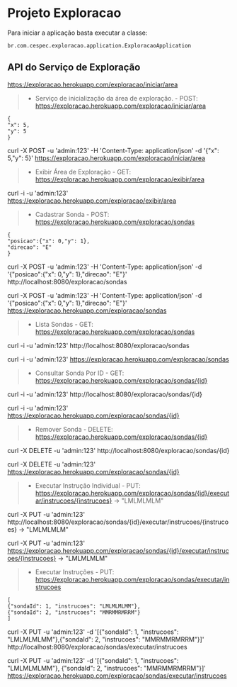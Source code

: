 # Projeto Exploracao

Para iniciar a aplicação basta executar a classe:

```
br.com.cespec.exploracao.application.ExploracaoApplication
```

API do Serviço de Exploração
----------------------------------------
https://exploracao.herokuapp.com/exploracao/iniciar/area

> * Serviço de inicialização da área de exploração.
	- POST: https://exploracao.herokuapp.com/exploracao/iniciar/area
```
{
"x": 5,
"y": 5
}
```

curl -X POST -u 'admin:123' -H 'Content-Type: application/json' -d '{"x": 5,"y": 5}' https://exploracao.herokuapp.com/exploracao/iniciar/area

> * Exibir Área de Exploração
	- GET: https://exploracao.herokuapp.com/exploracao/exibir/area

curl -i -u 'admin:123' https://exploracao.herokuapp.com/exploracao/exibir/area

> * Cadastrar Sonda
	- POST: https://exploracao.herokuapp.com/exploracao/sondas
```
{
"posicao":{"x": 0,"y": 1},
"direcao": "E"
}
```

curl -X POST -u 'admin:123' -H 'Content-Type: application/json' -d '{"posicao":{"x": 0,"y": 1},"direcao": "E"}' http://localhost:8080/exploracao/sondas

curl -X POST -u 'admin:123' -H 'Content-Type: application/json' -d '{"posicao":{"x": 0,"y": 1},"direcao": "E"}' https://exploracao.herokuapp.com/exploracao/sondas

> * Lista Sondas
	- GET: https://exploracao.herokuapp.com/exploracao/sondas

curl -i -u 'admin:123' http://localhost:8080/exploracao/sondas

curl -i -u 'admin:123' https://exploracao.herokuapp.com/exploracao/sondas

> * Consultar Sonda Por ID
	- GET: https://exploracao.herokuapp.com/exploracao/sondas/{id}

curl -i -u 'admin:123' http://localhost:8080/exploracao/sondas/{id}

curl -i -u 'admin:123' https://exploracao.herokuapp.com/exploracao/sondas/{id}


> * Remover Sonda
	- DELETE: https://exploracao.herokuapp.com/exploracao/sondas/{id}

curl -X DELETE -u 'admin:123' http://localhost:8080/exploracao/sondas/{id}

curl -X DELETE -u 'admin:123' https://exploracao.herokuapp.com/exploracao/sondas/{id}

> * Executar Instrução Individual
	- PUT: https://exploracao.herokuapp.com/exploracao/sondas/{id}/executar/instrucoes/{instrucoes} -> "LMLMLMLM"

curl -X PUT -u 'admin:123' http://localhost:8080/exploracao/sondas/{id}/executar/instrucoes/{instrucoes} -> "LMLMLMLM"

curl -X PUT -u 'admin:123' https://exploracao.herokuapp.com/exploracao/sondas/{id}/executar/instrucoes/{instrucoes} -> "LMLMLMLM"

> * Executar Instruções
	- PUT: https://exploracao.herokuapp.com/exploracao/sondas/executar/instrucoes
```
[
{"sondaId": 1, "instrucoes": "LMLMLMLMM"},
{"sondaId": 2, "instrucoes": "MMRMMRMRRM"}
]
```

curl -X PUT -u 'admin:123' -d '[{"sondaId": 1, "instrucoes": "LMLMLMLMM"},{"sondaId": 2, "instrucoes": "MMRMMRMRRM"}]' http://localhost:8080/exploracao/sondas/executar/instrucoes

curl -X PUT -u 'admin:123' -d '[{"sondaId": 1, "instrucoes": "LMLMLMLMM"}, {"sondaId": 2, "instrucoes": "MMRMMRMRRM"}]' https://exploracao.herokuapp.com/exploracao/sondas/executar/instrucoes

